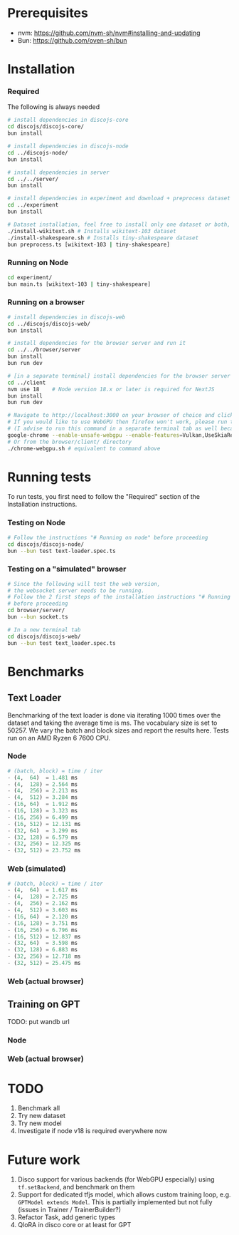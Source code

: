 # Prerequisites

-   nvm: https://github.com/nvm-sh/nvm#installing-and-updating
-   Bun: https://github.com/oven-sh/bun

# Installation

### Required

The following is always needed

```sh
# install dependencies in discojs-core
cd discojs/discojs-core/
bun install

# install dependencies in discojs-node
cd ../discojs-node/
bun install

# install dependencies in server
cd ../../server/
bun install

# install dependencies in experiment and download + preprocess dataset
cd ../experiment
bun install

# Dataset installation, feel free to install only one dataset or both, you can later choose which one to preprocess / train on
./install-wikitext.sh # Installs wikitext-103 dataset
./install-shakespeare.sh # Installs tiny-shakespeare dataset
bun preprocess.ts [wikitext-103 | tiny-shakespeare]
```

### Running on Node

```sh
cd experiment/
bun main.ts [wikitext-103 | tiny-shakespeare]
```

### Running on a browser

```sh
# install dependencies in discojs-web
cd ../discojs/discojs-web/
bun install

# install dependencies for the browser server and run it
cd ../../browser/server
bun install
bun run dev

# [in a separate terminal] install dependencies for the browser server and run it
cd ../client
nvm use 18    # Node version 18.x or later is required for NextJS
bun install
bun run dev

# Navigate to http://localhost:3000 on your browser of choice and click on "train"
# If you would like to use WebGPU then firefox won't work, please run the following command to run chrome with WebGPU enabled
# (I advise to run this command in a separate terminal tab as well because you will have logs even in detach mode)
google-chrome --enable-unsafe-webgpu --enable-features=Vulkan,UseSkiaRenderer &
# Or from the browser/client/ directory
./chrome-webgpu.sh # equivalent to command above
```

# Running tests

To run tests, you first need to follow the "Required" section of the Installation instructions.

### Testing on Node

```sh
# Follow the instructions "# Running on node" before proceeding
cd discojs/discojs-node/
bun --bun test text-loader.spec.ts
```

### Testing on a "simulated" browser

```sh
# Since the following will test the web version,
# the websocket server needs to be running.
# Follow the 2 first steps of the installation instructions "# Running on a browser"
# before proceeding
cd browser/server/
bun --bun socket.ts

# In a new terminal tab
cd discojs/discojs-web/
bun --bun test text_loader.spec.ts
```

# Benchmarks

## Text Loader

Benchmarking of the text loader is done via iterating 1000 times over the dataset and taking the average time is ms. The vocabulary size is set to 50257. We vary the batch and block sizes and report the results here.
Tests run on an AMD Ryzen 6 7600 CPU.

### Node

```py
# (batch, block) = time / iter
- (4,  64)  = 1.481 ms
- (4,  128) = 2.564 ms
- (4,  256) = 2.213 ms
- (4,  512) = 3.284 ms
- (16, 64)  = 1.912 ms
- (16, 128) = 3.323 ms
- (16, 256) = 6.499 ms
- (16, 512) = 12.131 ms
- (32, 64)  = 3.299 ms
- (32, 128) = 6.579 ms
- (32, 256) = 12.325 ms
- (32, 512) = 23.752 ms
```

### Web (simulated)

```py
# (batch, block) = time / iter
- (4,  64)  = 1.617 ms
- (4,  128) = 2.725 ms
- (4,  256) = 2.162 ms
- (4,  512) = 3.603 ms
- (16, 64)  = 2.120 ms
- (16, 128) = 3.751 ms
- (16, 256) = 6.796 ms
- (16, 512) = 12.837 ms
- (32, 64)  = 3.598 ms
- (32, 128) = 6.883 ms
- (32, 256) = 12.718 ms
- (32, 512) = 25.475 ms
```

### Web (actual browser)

## Training on GPT

TODO: put wandb url

### Node

### Web (actual browser)

# TODO

1. Benchmark all
2. Try new dataset
3. Try new model
4. Investigate if node v18 is required everywhere now

# Future work

1. Disco support for various backends (for WebGPU especially) using `tf.setBackend`, and benchmark on them
2. Support for dedicated tfjs model, which allows custom training loop, e.g. `GPTModel extends Model`. This is partially implemented but not fully (issues in Trainer / TrainerBuilder?)
3. Refactor Task, add generic types
4. QloRA in disco core or at least for GPT
